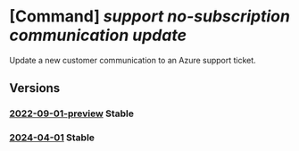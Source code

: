 # [Command] _support no-subscription communication update_

Update a new customer communication to an Azure support ticket.

## Versions

### [2022-09-01-preview](/Resources/mgmt-plane/L3Byb3ZpZGVycy9taWNyb3NvZnQuc3VwcG9ydC9zdXBwb3J0dGlja2V0cy97fS9jb21tdW5pY2F0aW9ucy97fQ==/2022-09-01-preview.xml) **Stable**

<!-- mgmt-plane /providers/microsoft.support/supporttickets/{}/communications/{} 2022-09-01-preview -->

### [2024-04-01](/Resources/mgmt-plane/L3Byb3ZpZGVycy9taWNyb3NvZnQuc3VwcG9ydC9zdXBwb3J0dGlja2V0cy97fS9jb21tdW5pY2F0aW9ucy97fQ==/2024-04-01.xml) **Stable**

<!-- mgmt-plane /providers/microsoft.support/supporttickets/{}/communications/{} 2024-04-01 -->
